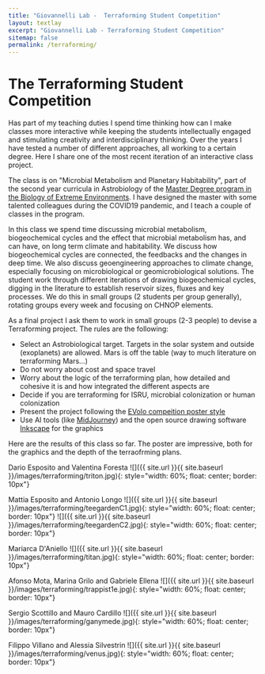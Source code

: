 ```yaml
---
title: "Giovannelli Lab -  Terraforming Student Competition"
layout: textlay
excerpt: "Giovannelli Lab - Terraforming Student Competition"
sitemap: false
permalink: /terraforming/
---
```


# The Terraforming Student Competition

Has part of my teaching duties I spend time thinking how can I make classes more interactive while keeping the students intellectually engaged and stimulating creativity and interdisciplinary thinking. Over the years I have tested a number of different approaches, all working to a certain degree. Here I share one of the most recent iteration of an interactive class project.

The class is on "Microbial Metabolism and Planetary Habitability", part of the second year curricula in Astrobiology of the [Master Degree program in the Biology of Extreme Environments](https://www.bioextreme.it). I have designed the master with some talented colleagues during the COVID19 pandemic, and I teach a couple of classes in the program.

In this class we spend time discussing microbial metabolism, biogeochemical cycles and the effect that microbial metabolism has, and can have, on long term climate and habitability. We discuss how biogeochemical cycles are connected, the feedbacks and the changes in deep time. We also discuss geoengineering approaches to climate change, especially focusing on microbiological or geomicrobiological solutions. The student work through different iterations of drawing biogeochemical cycles, digging in the literature to establish reservoir sizes, fluxes and key processes. We do this in small groups (2 students per group generally), rotating groups every week and focusing on CHNOP elements.

As a final project I ask them to work in small groups (2-3 people) to devise a Terraforming project. The rules are the following:

- Select an Astrobiological target. Targets in the solar system and outside (exoplanets) are allowed. Mars is off the table (way to much literature on terraforming Mars...)
- Do not worry about cost and space travel
- Worry about the logic of the terraforming plan, how detailed and cohesive it is and how integrated the different aspects are
- Decide if you are terraforming for ISRU, microbial colonization or human colonization
- Present the project following the [EVolo compeition poster style](https://www.evolo.us/category/competition/)
- Use AI tools (like [MidJourney](https://midjourney.com/home/?callbackUrl=%2Fapp%2F)) and the open source drawing software [Inkscape](https://inkscape.org/) for the graphics

Here are the results of this class so far. The poster are impressive, both for the graphics and the depth of the terraofrming plans.

Dario Esposito and Valentina Foresta
![]({{ site.url }}{{ site.baseurl }}/images/terraforming/triton.jpg){: style="width: 60%; float: center; border: 10px"}

Mattia Esposito and Antonio Longo
![]({{ site.url }}{{ site.baseurl }}/images/terraforming/teegardenC1.jpg){: style="width: 60%; float: center; border: 10px"}
![]({{ site.url }}{{ site.baseurl }}/images/terraforming/teegardenC2.jpg){: style="width: 60%; float: center; border: 10px"}

Mariarca D'Aniello
![]({{ site.url }}{{ site.baseurl }}/images/terraforming/titan.jpg){: style="width: 60%; float: center; border: 10px"}

Afonso Mota, Marina Grilo and Gabriele Ellena
![]({{ site.url }}{{ site.baseurl }}/images/terraforming/trappist1e.jpg){: style="width: 60%; float: center; border: 10px"}

Sergio Scottillo and Mauro Cardillo
![]({{ site.url }}{{ site.baseurl }}/images/terraforming/ganymede.jpg){: style="width: 60%; float: center; border: 10px"}

Filippo Villano and Alessia Silvestrin
![]({{ site.url }}{{ site.baseurl }}/images/terraforming/venus.jpg){: style="width: 60%; float: center; border: 10px"}

<br />
<br />
